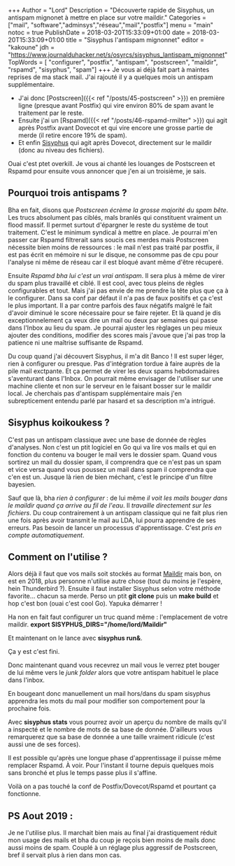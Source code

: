 +++
Author = "Lord"
Description = "Découverte rapide de Sisyphus, un antispam mignonet à mettre en place sur votre maildir."
Categories = ["mail", "software","adminsys","réseau","mail","postfix"]
menu = "main"
notoc = true
PublishDate = 2018-03-20T15:33:09+01:00
date = 2018-03-20T15:33:09+01:00
title = "Sisyphus l'antispam mignonnet"
editor = "kakoune"
jdh = "https://www.journalduhacker.net/s/osyrcs/sisyphus_lantispam_mignonnet"
TopWords = [  "configurer", "postfix", "antispam", "postscreen", "maildir", "rspamd", "sisyphus", "spam"]
+++
Je vous ai déjà fait part à maintes reprises de ma stack mail.
J'ai rajouté il y a quelques mois un antispam supplémentaire.

  - J'ai donc [Postscreen]({{< ref "/posts/45-postscreen" >}}) en première ligne (presque avant Postfix) qui vire environ 80% de spam avant le traitement par le reste.
  - Ensuite j'ai un [Rspamd]({{< ref "/posts/46-rspamd-rmilter" >}}) qui agit après Postfix avant Dovecot et qui vire encore une grosse partie de merde (il retire encore 19% de spam).
  - Et enfin [Sisyphus](https://github.com/carlostrub/sisyphus) qui agit après Dovecot, directement sur le maildir (donc au niveau des fichiers).

Ouai c'est ptet overkill.
Je vous ai chanté les louanges de Postscreen et Rspamd pour ensuite vous annoncer que j'en ai un troisième, je sais.

## Pourquoi trois antispams ?

Bha en fait, disons que *Postscreen écrème la grosse majorité du spam bête*.
Les trucs absolument pas ciblés, mals branlés qui constituent vraiment un flood massif.
Il permet surtout d'épargner le reste du système de tout traitement.
C'est le minimum syndical à mettre en place.
Je pourrai m'en passer car Rspamd filtrerait sans soucis ces merdes mais Postscreen nécessite bien moins de ressources : le mail n'est pas traité par postfix, il est pas écrit en mémoire ni sur le disque, ne consomme pas de cpu pour l'analyse ni même de réseau car il est bloqué avant même d'être récuperé.

Ensuite *Rspamd bha lui c'est un vrai antispam*.
Il sera plus à même de virer du spam plus travaillé et ciblé.
Il est cool, avec tous pleins de règles configurables et tout.
Mais j'ai pas envie de me prendre la tête plus que ça à le configurer.
Dans sa conf par défaut il n'a pas de faux positifs et ça c'est le plus important.
Il a par contre parfois des faux négatifs malgré le fait d'avoir diminué le score nécessaire pour se faire rejeter.
Et là quand je dis exceptionnelement ça veux dire un mail ou deux par semaines qui passe dans l'Inbox au lieu du spam.
Je pourrai ajuster les règlages un peu mieux ajouter des conditions, modifier des scores mais j'avoue que j'ai pas trop la patience ni une maîtrise suffisante de Rspamd.

Du coup quand j'ai découvert Sisyphus, il m'a dit Banco !
Il est super léger, rien à configurer ou presque.
Pas d'intégration tordue à faire auprès de la pile mail exctpante.
Et ça permet de virer les deux spams hebdomadaires s'aventurant dans l'Inbox.
On pourrait même envisager de l'utiliser sur une machine cliente et non sur le serveur en le faisant bosser sur le maildir local.
Je cherchais pas d'antispam supplémentaire mais j'en subrepticement entendu parlé par hasard et sa description m'a intrigué.

## Sisyphus koikoukess ?

C'est pas un antispam classique avec une base de donnée de règles d'analyses.
Non c'est un ptit logiciel en Go qui va lire vos mails et qui en fonction du contenu va bouger le mail vers le dossier spam.
Quand vous sortirez un mail du dossier spam, il comprendra que ce n'est pas un spam et vice versa quand vous poussez un mail dans spam il comprendra que c'en est un.
Jusque là rien de bien méchant, c'est le principe d'un filtre bayesien.

Sauf que là, bha *rien à configurer* : de lui même *il voit les mails bouger dans le maildir quand ça arrive au fil de l'eau*.
Il *travaille directement sur les fichiers*.
Du coup contrairement à un antispam classique qui ne fait plus rien une fois après avoir transmit le mail au LDA, lui pourra apprendre de ses erreurs.
Pas besoin de lancer un processus d'apprentissage.
C'est *pris en compte automatiquement*.

## Comment on l'utilise ?

Alors déjà il faut que vos mails soit stockés au format [Maildir](https://en.wikipedia.org/wiki/Maildir) mais bon, on est en 2018, plus personne n'utilise autre chose (tout du moins je l'espère, hein Thunderbird ?).
Ensuite il faut installer Sisyphus selon votre méthode favorite… chacun sa merde.
Perso un ptit **git clone** puis un **make build** et hop c'est bon (ouai c'est cool Go).
Yapuka démarrer !

Ha non en fait faut configurer un truc quand même : l'emplacement de votre maildir.
**export SISYPHUS_DIRS="/home/lord/Maildir"**

Et maintenant on le lance avec **sisyphus run&**.

Ça y est c'est fini.

Donc maintenant quand vous recevrez un mail vous le verrez ptet bouger de lui même vers le *junk folder* alors que votre antispam habituel le place dans l'inbox.

En bougeant donc manuellement un mail hors/dans du spam sisyphus apprendra les mots du mail pour modifier son comportement pour la prochaine fois.

Avec **sisyphus stats** vous pourrez avoir un aperçu du nombre de mails qu'il a inspecté et le nombre de mots de sa base de donnée.
D'ailleurs vous remarquerez que sa base de donnée a une taille vraiment ridicule (c'est aussi une de ses forces).

Il est possible qu'après une longue phase d'apprentissage il puisse même remplacer Rspamd.
À voir.
Pour l'instant il tourne depuis quelques mois sans bronché et plus le temps passe plus il s'affine.

Voilà on a pas touché la conf de Postfix/Dovecot/Rspamd et pourtant ça fonctionne.

## PS Aout 2019 :
Je ne l'utilise plus.
Il marchait bien mais au final j'ai drastiquement réduit mon usage des mails et bha du coup je reçois bien moins de mails donc aussi moins de spam.
Couplé à un réglage plus aggressif de Postscreen, bref il servait plus à rien dans mon cas.
